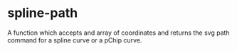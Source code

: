 # spline-path
A function which accepts and array of coordinates and returns the svg path command for a spline curve or a pChip curve.
